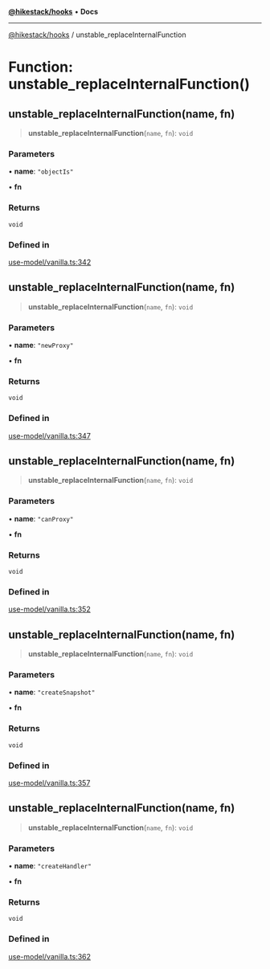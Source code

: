 [**@hikestack/hooks**](/official/reference/hooks/index.md) • **Docs**

***

[@hikestack/hooks](/official/reference/hooks/globals.md) / unstable\_replaceInternalFunction

# Function: unstable\_replaceInternalFunction()

## unstable\_replaceInternalFunction(name, fn)

> **unstable\_replaceInternalFunction**(`name`, `fn`): `void`

### Parameters

• **name**: `"objectIs"`

• **fn**

### Returns

`void`

### Defined in

[use-model/vanilla.ts:342](https://github.com/hikestack/hike/blob/5b5a0ebd12d6185b553ab0b289e36e1190d78992/packages/hooks/src/use-model/vanilla.ts#L342)

## unstable\_replaceInternalFunction(name, fn)

> **unstable\_replaceInternalFunction**(`name`, `fn`): `void`

### Parameters

• **name**: `"newProxy"`

• **fn**

### Returns

`void`

### Defined in

[use-model/vanilla.ts:347](https://github.com/hikestack/hike/blob/5b5a0ebd12d6185b553ab0b289e36e1190d78992/packages/hooks/src/use-model/vanilla.ts#L347)

## unstable\_replaceInternalFunction(name, fn)

> **unstable\_replaceInternalFunction**(`name`, `fn`): `void`

### Parameters

• **name**: `"canProxy"`

• **fn**

### Returns

`void`

### Defined in

[use-model/vanilla.ts:352](https://github.com/hikestack/hike/blob/5b5a0ebd12d6185b553ab0b289e36e1190d78992/packages/hooks/src/use-model/vanilla.ts#L352)

## unstable\_replaceInternalFunction(name, fn)

> **unstable\_replaceInternalFunction**(`name`, `fn`): `void`

### Parameters

• **name**: `"createSnapshot"`

• **fn**

### Returns

`void`

### Defined in

[use-model/vanilla.ts:357](https://github.com/hikestack/hike/blob/5b5a0ebd12d6185b553ab0b289e36e1190d78992/packages/hooks/src/use-model/vanilla.ts#L357)

## unstable\_replaceInternalFunction(name, fn)

> **unstable\_replaceInternalFunction**(`name`, `fn`): `void`

### Parameters

• **name**: `"createHandler"`

• **fn**

### Returns

`void`

### Defined in

[use-model/vanilla.ts:362](https://github.com/hikestack/hike/blob/5b5a0ebd12d6185b553ab0b289e36e1190d78992/packages/hooks/src/use-model/vanilla.ts#L362)
